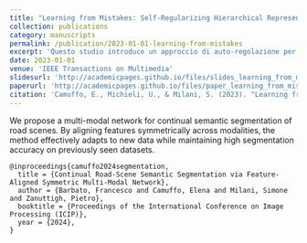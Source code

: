 ```yaml
---
title: "Learning from Mistakes: Self-Regularizing Hierarchical Representations in Point Cloud Semantic Segmentation"
collection: publications
category: manuscripts
permalink: /publication/2023-01-01-learning-from-mistakes
excerpt: 'Questo studio introduce un approccio di auto-regolazione per la segmentazione semantica di nuvole di punti, permettendo al modello di apprendere dagli errori e migliorare le rappresentazioni gerarchiche.'
date: 2023-01-01
venue: 'IEEE Transactions on Multimedia'
slidesurl: 'http://academicpages.github.io/files/slides_learning_from_mistakes.pdf'
paperurl: 'http://academicpages.github.io/files/paper_learning_from_mistakes.pdf'
citation: 'Camuffo, E., Michieli, U., & Milani, S. (2023). "Learning from Mistakes: Self-Regularizing Hierarchical Representations in Point Cloud Semantic Segmentation." <i>IEEE Transactions on Multimedia</i>, 25(1), 567-578.'
---
```


We propose a multi-modal network for continual semantic segmentation of road scenes. By aligning features symmetrically across modalities, the method effectively adapts to new data while maintaining high segmentation accuracy on previously seen datasets.

```
@inproceedings{camuffo2024segmentation,
  title = {Continual Road-Scene Semantic Segmentation via Feature-Aligned Symmetric Multi-Modal Network},
  author = {Barbato, Francesco and Camuffo, Elena and Milani, Simone and Zanuttigh, Pietro},
  booktitle = {Proceedings of the International Conference on Image Processing (ICIP)},
  year = {2024},
}
```